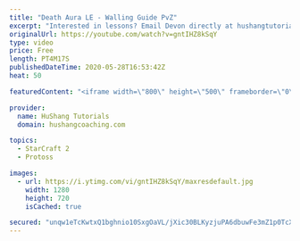 ```yaml
---
title: "Death Aura LE - Walling Guide PvZ"
excerpt: "Interested in lessons? Email Devon directly at hushangtutorials@outlook.com ------------------------------------------------------------------------------------------------------- Want to support HuShang Tutorials directly? Patreon is a website where you can contribute a monthly donation that will help"
originalUrl: https://youtube.com/watch?v=gntIHZ8kSqY
type: video
price: Free
length: PT4M17S
publishedDateTime: 2020-05-28T16:53:42Z
heat: 50

featuredContent: "<iframe width=\"800\" height=\"500\" frameborder=\"0\" src=\"https://www.youtube.com/embed/gntIHZ8kSqY\" allow=\"accelerometer; autoplay; encrypted-media; gyroscope; picture-in-picture\" allowfullscreen></iframe>"

provider:
  name: HuShang Tutorials
  domain: hushangcoaching.com

topics:
  - StarCraft 2
  - Protoss

images:
  - url: https://i.ytimg.com/vi/gntIHZ8kSqY/maxresdefault.jpg
    width: 1280
    height: 720
    isCached: true

secured: "unqw1eTcKwtxQ1bghnio10SxgOaVL/jXic30BLKyzjuPA6dbuwFe3mZ1p0TcXeHF1NAYEtd+Ce+8M5v/srqm+UOsQ5pF7NSjfJ5kFbCn3PbexCcmBwrHlSDMmy/7zzWoOTzfxSWbanO4ScRAbAGahVsMI3R6sS2TgWO1XGpdmPz+yf0O88ageXPR5vL49BoG1pf2YwvImpBKwVqTr7r/9PGBwAvi+NT3MhaBl3PAUTDvesFWuO1WwUbY2XaRjZxvoFfsjAidXclpW5qs1zvZ+kX7jCMBRPKlOlYUIxYB3NzFIG1v3VKZo5L1oXW2LVswjtW1EEIhuyDijFNoa1YRdHfvs0nJwLIh67qE14zwHInnbsmN0UN0cj05DNGHJn/aP+D6MrIt2InN8f1TqL5ZbJlnW1AOPfSFL/p/z7rCp8w=;O8TxlMtK/8PC1M+inEXopg=="
---
```


